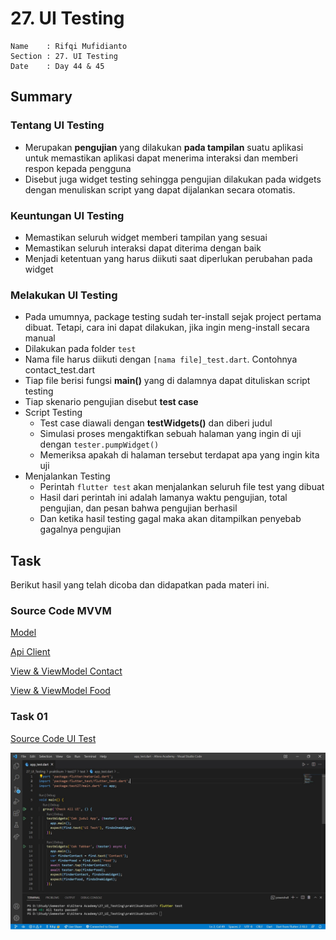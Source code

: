 # 27. UI Testing

```
Name    : Rifqi Mufidianto 
Section : 27. UI Testing
Date    : Day 44 & 45
``` 

## Summary

### Tentang UI Testing
- Merupakan **pengujian** yang dilakukan **pada tampilan** suatu aplikasi untuk memastikan aplikasi dapat menerima interaksi dan memberi respon kepada pengguna
- Disebut juga widget testing sehingga pengujian dilakukan pada widgets dengan menuliskan script yang dapat dijalankan secara otomatis.

### Keuntungan UI Testing
- Memastikan seluruh widget memberi tampilan yang sesuai
- Memastikan seluruh interaksi dapat diterima dengan baik
- Menjadi ketentuan yang harus diikuti saat diperlukan perubahan pada widget

### Melakukan UI Testing
- Pada umumnya, package testing sudah ter-install sejak project pertama dibuat. Tetapi, cara ini dapat dilakukan, jika ingin meng-install secara manual
- Dilakukan pada folder `test`
- Nama file harus diikuti dengan `[nama file]_test.dart`. Contohnya contact_test.dart
- Tiap file berisi fungsi **main()** yang di dalamnya dapat dituliskan script testing
- Tiap skenario pengujian disebut **test case**
- Script Testing
    - Test case diawali dengan **testWidgets()** dan diberi judul
    - Simulasi proses mengaktifkan sebuah halaman yang ingin di uji dengan `tester.pumpWidget()`
    - Memeriksa apakah di halaman tersebut terdapat apa yang ingin kita uji
- Menjalankan Testing
    - Perintah `flutter test` akan menjalankan seluruh file test yang dibuat
    - Hasil dari perintah ini adalah lamanya waktu pengujian, total pengujian, dan pesan bahwa pengujian berhasil
    - Dan ketika hasil testing gagal maka akan ditampilkan penyebab gagalnya pengujian     

## Task
Berikut hasil yang telah dicoba dan didapatkan pada materi ini.

### Source Code MVVM

[Model](./praktikum/test27/lib/models/)

[Api Client](./praktikum/test27/lib/data/api_client.dart)

[View & ViewModel Contact](./praktikum/test27/lib/screen/contact/)

[View & ViewModel Food](./praktikum/test27/lib/screen/food/)

### Task 01

[Source Code UI Test](./praktikum/test27/test/app_test.dart)

![Screenshoots Tugas 1](./screenshoots/tugas1.jpg)